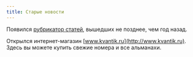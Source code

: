 ```yaml
---
title: Старые новости
---
```

Появился [рубрикатор статей](http://old.kvantik.com/art/index.html), вышедших не позднее, чем год назад.

Открылся интернет-магазин [www.kvantik.ru](http://www.kvantik.ru). Здесь вы можете купить свежие номера и все альманахи.
